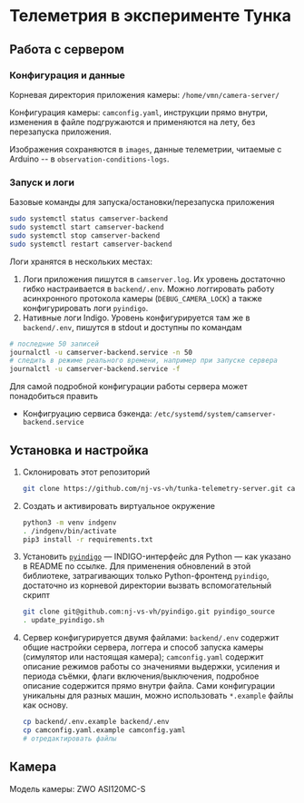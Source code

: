 # Телеметрия в эксперименте Тунка

## Работа с сервером

### Конфигурация и данные

Корневая директория приложения камеры: `/home/vmn/camera-server/`

Конфигурация камеры: `camconfig.yaml`, инструкции прямо внутри, изменения в файле подгружаются и применяются на лету, без перезапуска приложения.

Изображения сохраняются в `images`, данные телеметрии, читаемые с Arduino -- в `observation-conditions-logs`.

### Запуск и логи

Базовые команды для запуска/остановки/перезапуска приложения

```bash
sudo systemctl status camserver-backend
sudo systemctl start camserver-backend
sudo systemctl stop camserver-backend
sudo systemctl restart camserver-backend
```

Логи хранятся в нескольких местах:

1. Логи приложения пишутся в `camserver.log`. Их уровень достаточно гибко настраивается в `backend/.env`. Можно логгировать работу асинхронного протокола камеры (`DEBUG_CAMERA_LOCK`) а также конфигурировать логи `pyindigo`.
2. Нативные логи Indigo. Уровень конфигурируется там же в `backend/.env`, пишутся в stdout и доступны по командам

```bash
# последние 50 записей
journalctl -u camserver-backend.service -n 50
# следить в режиме реального времени, например при запуске сервера
journalctl -u camserver-backend.service -f
```

Для самой подробной конфигурации работы сервера может понадобиться править

* Конфигруацию сервиса бэкенда: `/etc/systemd/system/camserver-backend.service`


## Установка и настройка

1. Склонировать этот репозиторий
    ```bash
    git clone https://github.com/nj-vs-vh/tunka-telemetry-server.git camera-server
    ```

2. Создать и активировать виртуальное окружение
    ```bash
    python3 -m venv indgenv
    . /indgenv/bin/activate
    pip3 install -r requirements.txt
    ```

3. Установить [`pyindigo`](https://github.com/nj-vs-vh/pyindigo) — INDIGO-интерфейс для Python — как указано в README по ссылке. Для применения обновлений в этой библиотеке, затрагивающих только Python-фронтенд `pyindigo`, достаточно из корневой директории вызвать вспомогательный скрипт
    ```bash
    git clone git@github.com:nj-vs-vh/pyindigo.git pyindigo_source
    . update_pyindigo.sh
    ```

4. Сервер конфигурируется двумя файлами: `backend/.env` содержит общие настройки сервера, логгера и способ запуска камеры (симулятор или настоящая камера); `camconfig.yaml` содержит описание режимов работы со значениями выдержки, усиления и периода съёмки, флаги включения/выключения, подробное описание содержится прямо внутри файла. Сами конфигурации уникальны для разных машин, можно использовать `*.example` файлы как основу.

    ```bash
    cp backend/.env.example backend/.env
    cp camconfig.yaml.example camconfig.yaml
    # отредактировать файлы
    ```

## Камера

Модель камеры: ZWO ASI120MC-S
